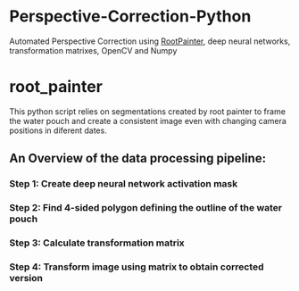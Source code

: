 # Perspective-Correction-Python
Automated Perspective Correction using [RootPainter](https://github.com/Abe404/root_painter), deep neural networks, transformation matrixes, OpenCV and Numpy

# root_painter

This python script relies on segmentations created by root painter to frame the water pouch and create a consistent image even with changing camera positions in diferent dates. 


## An Overview of the data processing pipeline:

### Step 1: Create deep neural network activation mask

### Step 2: Find 4-sided polygon defining the outline of the water pouch

### Step 3: Calculate transformation matrix

### Step 4: Transform image using matrix to obtain corrected version
